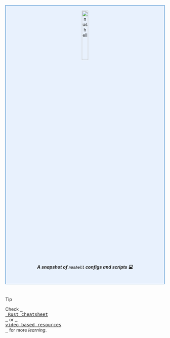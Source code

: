<div align="center" style="border: 1px solid #2479c3; padding: 1rem 0 1rem 0; background-color:rgba(56, 139, 253, 0.1);"> 
    <picture>
        <img style="width:20%;visibility:visible;" alt="nushell" src="https://raw.githubusercontent.com/nushell/showcase/e8e7359e9f81286f36624f087677ab0a6fca0572/artwork/green-black.png" width="100">
    </picture>
    <h5> A snapshot of <code>nushell</code> configs and scripts 💻 </h5>
</div>

#

> [!TIP]
> Check [<kbd> <br> Rust cheatsheet <br> </kbd>](https://github.com/mohammadzainabbas/rust-from-dust/blob/main/docs/CHEATSHEET.md) or [<kbd> <br> video based resources <br> </kbd>](https://github.com/mohammadzainabbas/rust-from-dust/blob/main/docs/REF_VIDEOS.md) for more _learning_.

#

